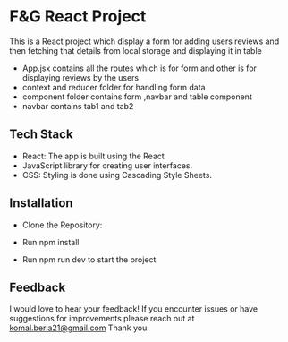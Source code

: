 
# F&G React Project

This is a React project which display a form for adding users reviews and then fetching that details from local storage and displaying it in table 



- App.jsx contains all the routes which is for form and other is for displaying reviews by the users
- context and reducer folder for handling form data
- component folder contains form ,navbar and table component 
- navbar contains tab1 and tab2

## Tech Stack


- React: The app is built using the React 
- JavaScript library for creating user interfaces.
- CSS: Styling is done using Cascading Style Sheets.

## Installation

- Clone the Repository:
- Run npm install

- Run npm run dev to start the project
    
## Feedback


I would love to hear your feedback! If you encounter issues or have suggestions for improvements please reach out at 
komal.beria21@gmail.com
Thank you 


